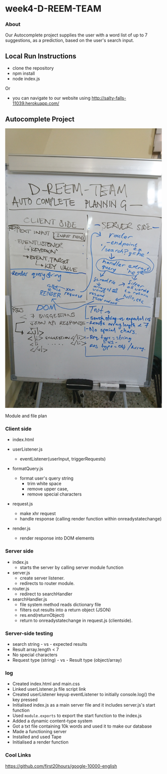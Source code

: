 # week4-D-REEM-TEAM

### About
Our Autocomplete project supplies the user with a word list of up to 7 suggestions, as a prediction, based on the user's search input.

## Local Run Instructions
- clone the repository
- npm install
- node index.js

Or

- you can navigate to our website using http://salty-falls-11039.herokuapp.com/

## Autocomplete Project

![Planning board](https://github.com/FACN1/week4-D-REEM-TEAM/blob/master/Images/DSC_0845.JPG?raw=true)

Module and file plan

### Client side

  - index.html
  - userListener.js
    - eventListener(userInput, triggerRequests)
  - formatQuery.js
    - format user's query string
      - trim white space
      - remove upper case,
      - remove special characters

  - request.js
    - make xhr request
    - handle response (calling render function within onreadystatechange)
  - render.js
    - render response into DOM elements

### Server side
  - index.js
    - starts the server by calling server module function
  - server.js
    - create server listener.
    - redirects to router module.
  - router.js
    - redirect to searchHandler
  - searchHandler.js
    - file system method reads dictionary file
    - filters out results into a return object (JSON)
    - res.end(returnObject)
    - return to onreadystatechange in request.js (clientside).

### Server-side testing
- search string - vs - expected results
- Result array.length < 7
- No special characters
- Request type (string) - vs - Result type (object/array)


### log
- Created index.html and main.css
- Linked userListener.js file script link
- Created userListener keyup eventListener to initially console.log() the key pressed
- Initialised index.js as a main server file and it includes server.js's start function
- Used `module.exports` to export the start function to the index.js
- Added a dynamic content-type system
- Got a txt file containing 10k words and used it to make our database
- Made a functioning server
- Installed and used Tape
- Initialised a render function

### Cool Links
https://github.com/first20hours/google-10000-english

